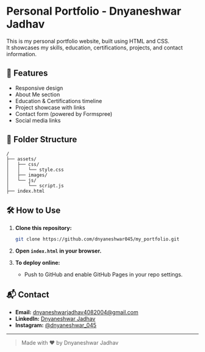# Personal Portfolio - Dnyaneshwar Jadhav

This is my personal portfolio website, built using HTML and CSS.  
It showcases my skills, education, certifications, projects, and contact information.

## 🚀 Features

- Responsive design
- About Me section
- Education & Certifications timeline
- Project showcase with links
- Contact form (powered by Formspree)
- Social media links

## 📁 Folder Structure

```
/
├── assets/
│   ├── css/
│   │   └── style.css
│   ├── images/
│   └── js/
│       └── script.js
├── index.html
```

## 🛠️ How to Use

1. **Clone this repository:**
   ```sh
   git clone https://github.com/dnyaneshwar045/my_portfolio.git
   ```
2. **Open `index.html` in your browser.**

3. **To deploy online:**  
   - Push to GitHub and enable GitHub Pages in your repo settings.

## 📬 Contact

- **Email:** dnyaneshwarjadhav4082004@gmail.com
- **LinkedIn:** [Dnyaneshwar Jadhav](https://www.linkedin.com/in/dnyaneshwar-jadhav-9b8b88259)
- **Instagram:** [@dnyaneshwar_045](https://www.instagram.com/dnyaneshwar_045/)

---

> Made with ❤️ by Dnyaneshwar Jadhav
> 
